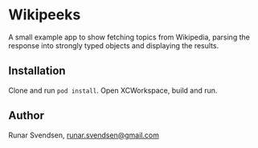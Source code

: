 # Wikipeeks
A small example app to show fetching topics from Wikipedia, parsing the response into strongly typed objects and displaying the results.

## Installation
Clone and run ```pod install```. Open XCWorkspace, build and run.

## Author
Runar Svendsen, runar.svendsen@gmail.com
